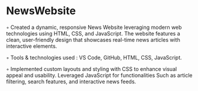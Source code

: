 # NewsWebsite
◦ Created a dynamic, responsive News Website leveraging modern web technologies using HTML, CSS, and
JavaScript. The website features a clean, user-friendly design that showcases real-time news articles with
interactive elements.

◦ Tools & technologies used : VS Code, GitHub, HTML, CSS, JavaScript.

◦ Implemented custom layouts and styling with CSS to enhance visual appeal and usability. Leveraged
JavaScript for functionalities Such as article filtering, search features, and interactive news feeds.
